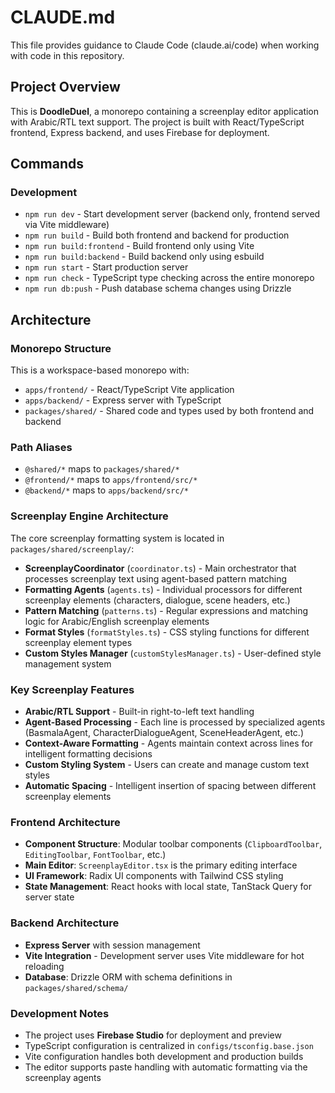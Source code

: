 # CLAUDE.md

This file provides guidance to Claude Code (claude.ai/code) when working with code in this repository.

## Project Overview

This is **DoodleDuel**, a monorepo containing a screenplay editor application with Arabic/RTL text support. The project is built with React/TypeScript frontend, Express backend, and uses Firebase for deployment.

## Commands

### Development
- `npm run dev` - Start development server (backend only, frontend served via Vite middleware)
- `npm run build` - Build both frontend and backend for production
- `npm run build:frontend` - Build frontend only using Vite
- `npm run build:backend` - Build backend only using esbuild
- `npm run start` - Start production server
- `npm run check` - TypeScript type checking across the entire monorepo
- `npm run db:push` - Push database schema changes using Drizzle

## Architecture

### Monorepo Structure
This is a workspace-based monorepo with:
- `apps/frontend/` - React/TypeScript Vite application
- `apps/backend/` - Express server with TypeScript
- `packages/shared/` - Shared code and types used by both frontend and backend

### Path Aliases
- `@shared/*` maps to `packages/shared/*`
- `@frontend/*` maps to `apps/frontend/src/*`
- `@backend/*` maps to `apps/backend/src/*`

### Screenplay Engine Architecture

The core screenplay formatting system is located in `packages/shared/screenplay/`:

- **ScreenplayCoordinator** (`coordinator.ts`) - Main orchestrator that processes screenplay text using agent-based pattern matching
- **Formatting Agents** (`agents.ts`) - Individual processors for different screenplay elements (characters, dialogue, scene headers, etc.)
- **Pattern Matching** (`patterns.ts`) - Regular expressions and matching logic for Arabic/English screenplay elements
- **Format Styles** (`formatStyles.ts`) - CSS styling functions for different screenplay element types
- **Custom Styles Manager** (`customStylesManager.ts`) - User-defined style management system

### Key Screenplay Features
- **Arabic/RTL Support** - Built-in right-to-left text handling
- **Agent-Based Processing** - Each line is processed by specialized agents (BasmalaAgent, CharacterDialogueAgent, SceneHeaderAgent, etc.)
- **Context-Aware Formatting** - Agents maintain context across lines for intelligent formatting decisions
- **Custom Styling System** - Users can create and manage custom text styles
- **Automatic Spacing** - Intelligent insertion of spacing between different screenplay elements

### Frontend Architecture
- **Component Structure**: Modular toolbar components (`ClipboardToolbar`, `EditingToolbar`, `FontToolbar`, etc.)
- **Main Editor**: `ScreenplayEditor.tsx` is the primary editing interface
- **UI Framework**: Radix UI components with Tailwind CSS styling
- **State Management**: React hooks with local state, TanStack Query for server state

### Backend Architecture
- **Express Server** with session management
- **Vite Integration** - Development server uses Vite middleware for hot reloading
- **Database**: Drizzle ORM with schema definitions in `packages/shared/schema/`

### Development Notes
- The project uses **Firebase Studio** for deployment and preview
- TypeScript configuration is centralized in `configs/tsconfig.base.json`
- Vite configuration handles both development and production builds
- The editor supports paste handling with automatic formatting via the screenplay agents